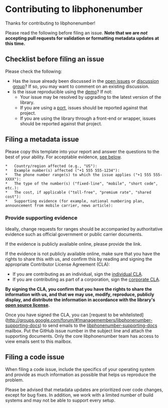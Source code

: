 # Contributing to libphonenumber

Thanks for contributing to libphonenumber!

Please read the following before filing an issue. **Note that we are _not_
accepting pull requests for validation or formatting metadata updates at this
time.**

## Checklist before filing an issue

Please check the following:
*   Has the issue already been discussed in the [open
    issues](http://github.com/googlei18n/libphonenumber/issues) or [discussion
    group](https://groups.google.com/group/libphonenumber-discuss)? If so, you
    may want to comment on an existing discussion.
*   Is the issue reproducible using the
    [demo](http://libphonenumber.appspot.com/)? If not:
    *   Your issue may be resolved by upgrading to the latest version of the
        library.
    *   If you are using a
        [port](http://github.com/googlei18n/libphonenumber#known-ports), issues
        should be reported against that project.
    *   If you are using the library through a front-end or wrapper, issues
        should be reported against that project.

## Filing a metadata issue

Please copy this template into your report and answer the questions to the best of your ability.
For acceptable evidence, [see below](#provide-supporting-evidence).

``` nomarkdown
*   Country/region affected (e.g., "US"):
*   Example number(s) affected ("+1 555 555-1234"):
*   The phone number range(s) to which the issue applies ("+1 555 555-XXXX"):
*   The type of the number(s) ("fixed-line", "mobile", "short code", etc.):
*   The cost, if applicable ("toll-free", "premium rate", "shared cost"):
*   Supporting evidence (for example, national numbering plan, announcement from mobile carrier, news article):
```

### Provide supporting evidence

Ideally, change requests for ranges should be accompanied by authoritative
evidence such as official government or public carrier documents.

If the evidence is publicly available online, please provide the link.

If the evidence is not publicly available online, make sure that you have the
rights to share this with us, and confirm this by reading and signing the
appropriate Contributor License Agreement (CLA):

*   If you are contributing as an individual, sign the [individual
    CLA](http://cla.developers.google.com/about/google-individual?csw=1).
*   If you are contributing as part of a corporation, sign the [corporate
    CLA](http://developers.google.com/open-source/cla/corporate?csw=1).

**By signing the CLA, you confirm that you have the rights to share the
information with us, and that we may use, modify, reproduce, publicly display,
and distribute the information in accordance with the library's [open source
license](http://github.com/googlei18n/libphonenumber/blob/master/LICENSE).**

Once you have signed the CLA, you can [request to be whitelisted]
(http://groups.google.com/forum/#!managemembers/libphonenumber-supporting-docs)
to send emails to the
[libphonenumber-supporting-docs](mailto:libphonenumber-supporting-docs@googlegroups.com)
mailbox. Put the GitHub issue number in the subject line and attach the
supporting documents. Only the core libphonenumber team has access to view
emails sent to this mailbox.

## Filing a code issue

When filing a code issue, include the specifics of your operating system and
provide as much information as possible that helps us reproduce the problem.

Please be advised that metadata updates are prioritized over code changes,
except for bug fixes. In addition, we work with a limited number of build
systems and may not be able to support every setup.
